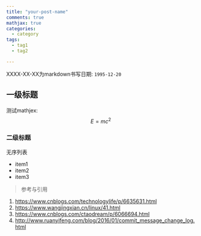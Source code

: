 ```yaml
---
title: "your-post-name"
comments: true
mathjax: true
categories:
  - category
tags:
  - tag1
  - tag2

---
```


XXXX-XX-XX为markdown书写日期:
`1995-12-20`

## 一级标题
测试mathjex:
$$E=mc^2$$

### 二级标题
无序列表
- item1
- item2
- item3


> 参考与引用
1. https://www.cnblogs.com/technologylife/p/6635631.html
2. https://www.wangjingxian.cn/linux/41.html
3. https://www.cnblogs.com/ctaodream/p/6066694.html
4. http://www.ruanyifeng.com/blog/2016/01/commit_message_change_log.html